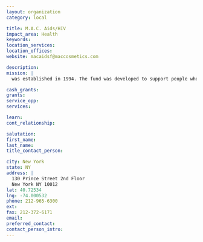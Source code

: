 ```yaml
---
layout: organization
category: local

title: M.A.C. Aids/HIV
impact_area: Health
keywords: 
location_services: 
location_offices: 
website: macaidsf@maccosmetics.com

description: 
mission: |
  was established in 1994. The fund was developed to support people who are living with HIV/AIDS worldwide. As well as donating funds to communities that offer services and help to and prevent the HIV/AIDS  through educational programs and services.

cash_grants: 
grants: 
service_opp: 
services: 

learn: 
cont_relationship: 

salutation: 
first_name: 
last_name: 
title_contact_person: 

city: New York
state: NY
address: |
  130 Prince Street 2nd Floor   
  New York NY 10012
lat: 40.72534
lng: -74.000532
phone: 212-965-6300
ext: 
fax: 212-372-6171
email: 
preferred_contact: 
contact_person_intro: 
---
```

